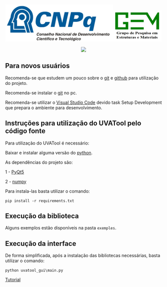 <p align="center">
  <img src="https://github.com/arthurbg951/UVATool/blob/main/uvatool_gui/icons/CNPQ.jpeg" style="height: 120px;"><img src="https://github.com/arthurbg951/UVATool/blob/main/uvatool_gui/icons/GEM.jpeg" style="height: 100px;">
</p>

<p align="center">
<img src="http://img.shields.io/static/v1?label=STATUS&message=EM%20DESENVOLVIMENTO&color=GREEN&style=for-the-badge"/>
</p>


## Para novos usuários

Recomenda-se que estudem um pouco sobre o <a href="https://pt.wikipedia.org/wiki/Git">git</a> e <a href="https://pt.wikipedia.org/wiki/GitHub">github</a> para utilização do projeto.

Recomenda-se instalar o <a href="https://git-scm.com/downloads">git</a> no pc.

Recomenda-se utilizar o <a href="https://code.visualstudio.com/download">Visual Studio Code</a> devido task Setup Development que prepara o ambiente para desenvolvimento.

## Instruções para utilização do UVATool pelo código fonte

Para utilização do UVATool é necessário:

Baixar e instalar alguma versão do <a href="https://www.python.org/downloads/">python</a>.

As dependências do projeto são:

1 - <a href="https://pypi.org/project/PyQt5/">PyQt5</a>

2 - <a href="https://pypi.org/project/numpy/">numpy</a>

Para instala-las basta utilizar o comando:

    pip install -r requirements.txt

## Execução da biblioteca

Alguns exemplos estão disponíveis na pasta `exemples`.

## Execução da interface

De forma simplificada, após a instalação das bibliotecas necessárias, basta utilizar o comando:

    python uvatool_gui\main.py


<a href="https://youtu.be/HX6RHFUiZRw">Tutorial</a>
